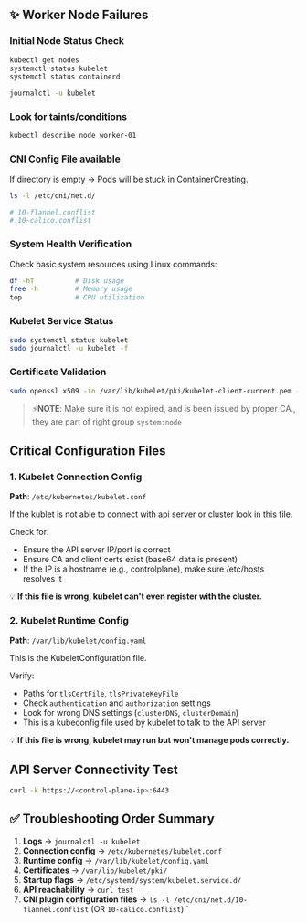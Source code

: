 ## ✨ Worker Node Failures

### Initial Node Status Check

```bash
kubectl get nodes
systemctl status kubelet
systemctl status containerd

journalctl -u kubelet

```

### Look for taints/conditions

```bash
kubectl describe node worker-01
```

### CNI Config File available

If directory is empty → Pods will be stuck in ContainerCreating.

```bash
ls -l /etc/cni/net.d/

# 10-flannel.conflist
# 10-calico.conflist
```

### System Health Verification

Check basic system resources using Linux commands:

```bash
df -hT          # Disk usage
free -h         # Memory usage
top             # CPU utilization
```

### Kubelet Service Status

```bash
sudo systemctl status kubelet
sudo journalctl -u kubelet -f
```

### Certificate Validation

```bash
sudo openssl x509 -in /var/lib/kubelet/pki/kubelet-client-current.pem -text -noout
```

> ⚡**NOTE**: Make sure it is not expired, and is been issued by proper CA., they are part of right group `system:node`

## Critical Configuration Files

### 1. Kubelet Connection Config

**Path**: `/etc/kubernetes/kubelet.conf`

If the kublet is not able to connect with api server or cluster look in this file.

Check for:

- Ensure the API server IP/port is correct
- Ensure CA and client certs exist (base64 data is present)
- If the IP is a hostname (e.g., controlplane), make sure /etc/hosts resolves it

💡 **If this file is wrong, kubelet can't even register with the cluster.**

### 2. Kubelet Runtime Config

**Path**: `/var/lib/kubelet/config.yaml`

This is the KubeletConfiguration file.

Verify:

- Paths for `tlsCertFile`, `tlsPrivateKeyFile`
- Check `authentication` and `authorization` settings
- Look for wrong DNS settings (`clusterDNS`, `clusterDomain`)
- This is a kubeconfig file used by kubelet to talk to the API server

💡 **If this file is wrong, kubelet may run but won't manage pods correctly.**

## API Server Connectivity Test

```bash
curl -k https://<control-plane-ip>:6443
```

## ✅ Troubleshooting Order Summary

1. **Logs** → `journalctl -u kubelet`
2. **Connection config** → `/etc/kubernetes/kubelet.conf`
3. **Runtime config** → `/var/lib/kubelet/config.yaml`
4. **Certificates** → `/var/lib/kubelet/pki/`
5. **Startup flags** → `/etc/systemd/system/kubelet.service.d/`
6. **API reachability** → `curl test`
7. **CNI plugin configuration files** → `ls -l /etc/cni/net.d/10-flannel.conflist` (OR `10-calico.conflist`)
   `
